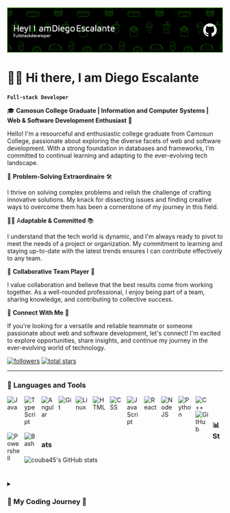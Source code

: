 ![Header](./github-header-image.png)

# 🏄‍♂️ Hi there, I am Diego Escalante

**`Full-stack Developer`**

🎓 **Camosun College Graduate | Information and Computer Systems | Web & Software Development Enthusiast** 🚀

Hello! I'm a resourceful and enthusiastic college graduate from Camosun College, passionate about exploring the diverse facets of web and software development. With a strong foundation in databases and frameworks, I'm committed to continual learning and adapting to the ever-evolving tech landscape.

🧩 **Problem-Solving Extraordinaire** 🛠️

I thrive on solving complex problems and relish the challenge of crafting innovative solutions. My knack for dissecting issues and finding creative ways to overcome them has been a cornerstone of my journey in this field.

👨‍💻 A**daptable & Committed** 📚

I understand that the tech world is dynamic, and I'm always ready to pivot to meet the needs of a project or organization. My commitment to learning and staying up-to-date with the latest trends ensures I can contribute effectively to any team.

🤝 **Collaborative Team Player** 🤝

I value collaboration and believe that the best results come from working together. As a well-rounded professional, I enjoy being part of a team, sharing knowledge, and contributing to collective success.

🔗 **Connect With Me** 🔗

If you're looking for a versatile and reliable teammate or someone passionate about web and software development, let's connect! I'm excited to explore opportunities, share insights, and continue my journey in the ever-evolving world of technology.

   <p align="left">
      <a href="https://github.com/couba45?tab=followers">
         <img alt="followers" title="Follow me on Github" src="https://custom-icon-badges.demolab.com/github/followers/couba45?color=236ad3&labelColor=1155ba&style=for-the-badge&logo=person-add&label=Follow&logoColor=white"/></a>
      <a href="https://github.com/couba45?tab=repositories&sort=stargazers">
         <img alt="total stars" title="Total stars on GitHub" src="https://custom-icon-badges.demolab.com/github/stars/couba45?color=55960c&style=for-the-badge&labelColor=488207&logo=star"/></a>
   </p>

---

### 🧰 Languages and Tools

<img align="left" alt="Java" width="30px" style="padding-right:10px;" src="https://cdn.jsdelivr.net/gh/devicons/devicon/icons/java/java-original.svg"/>
<img align="left" alt="TypeScript" width="30px" style="padding-right:10px;" src="https://cdn.jsdelivr.net/gh/devicons/devicon/icons/typescript/typescript-plain.svg" />
<img align="left" alt="Angular" width="30px" style="padding-right:10px;" src="https://cdn.jsdelivr.net/gh/devicons/devicon/icons/angularjs/angularjs-plain.svg" />
<img align="left" alt="Git" width="30px" style="padding-right:10px;" src="https://cdn.jsdelivr.net/gh/devicons/devicon/icons/git/git-original.svg" />
<img align="left" alt="Linux" width="30px" style="padding-right:10px;" src="https://cdn.jsdelivr.net/gh/devicons/devicon/icons/linux/linux-original.svg" />
<img align="left" alt="HTML" width="30px" style="padding-right:10px;" src="https://cdn.jsdelivr.net/gh/devicons/devicon/icons/html5/html5-plain.svg" />
<img align="left" alt="CSS" width="30px" style="padding-right:10px;" src="https://cdn.jsdelivr.net/gh/devicons/devicon/icons/css3/css3-plain.svg" />
<img align="left" alt="JavaScript" width="30px" style="padding-right:10px;" src="https://cdn.jsdelivr.net/gh/devicons/devicon/icons/javascript/javascript-plain.svg" />
<img align="left" alt="React" width="30px" style="padding-right:10px;" src="https://cdn.jsdelivr.net/gh/devicons/devicon/icons/react/react-original.svg" />
<img align="left" alt="NodeJS" width="30px" style="padding-right:10px;" src="https://cdn.jsdelivr.net/gh/devicons/devicon/icons/nodejs/nodejs-original.svg" />
<img align="left" alt="Python" width="30px" style="padding-right:10px;" src="https://cdn.jsdelivr.net/gh/devicons/devicon/icons/python/python-plain.svg" />
<img align="left" alt="C++" width="30px" style="padding-right:10px;" src="https://cdn.jsdelivr.net/gh/devicons/devicon/icons/cplusplus/cplusplus-line.svg" />
<img align="left" alt="GitHub" width="30px" style="padding-right:10px;" src="https://cdn.jsdelivr.net/gh/devicons/devicon/icons/github/github-original.svg" />
<img align="left" alt="Powershell" width="30px" style="padding-right:10px;" src="https://cdn.jsdelivr.net/gh/devicons/devicon/icons/gradle/gradle-plain.svg" />
<img align="left" alt="Bash" width="30px" style="padding-right:10px;" src="https://cdn.jsdelivr.net/gh/devicons/devicon/icons/bash/bash-original.svg" />
<br />

#

### 📊 Stats

![couba45's GitHub stats](https://github-readme-stats.vercel.app/api?username=couba45&show_icons=true&theme=gruvbox)

<!-- ![GitHub Streak](https://streak-stats.demolab.com?user=couba45&theme=gruvbox&border_radius=4.5) -->

#

<details>
 <summary><h3>🚀 My Coding Journey 🚀</h3></summary>
    I'm Diego Escalante, 19 years old, and my coding journey began just before I started college at Camosun College. I was immediately captivated by the world of software development and data structures, with a strong desire to master full-stack development. Since then, I've relentlessly pursued knowledge, immersing myself in various programming languages to build a versatile toolkit. Each line of code I write reinforces my belief in technology's boundless potential, spurring my passion for creating solutions. As my journey unfolds, I'm excited to connect with fellow developers, discuss emerging tech trends, and collaborate on projects that make a meaningful impact in the digital realm. Stay tuned as I continue to explore and share my coding adventures. 🌟🚀
